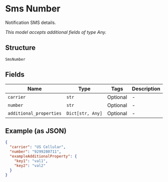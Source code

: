 
# Sms Number

Notification SMS details.

*This model accepts additional fields of type Any.*

## Structure

`SmsNumber`

## Fields

| Name | Type | Tags | Description |
|  --- | --- | --- | --- |
| `carrier` | `str` | Optional | - |
| `number` | `str` | Optional | - |
| `additional_properties` | `Dict[str, Any]` | Optional | - |

## Example (as JSON)

```json
{
  "carrier": "US Cellular",
  "number": "9299280711",
  "exampleAdditionalProperty": {
    "key1": "val1",
    "key2": "val2"
  }
}
```

